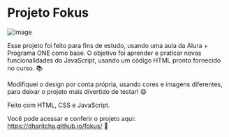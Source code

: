 # Projeto Fokus

![image](https://github.com/dharitcha/fokus/assets/157736779/8ab76dc8-b415-485d-9cba-0fc050b47c3c)

Esse projeto foi feito para fins de estudo, usando uma aula da Alura + Programa ONE como base. O objetivo foi aprender e praticar novas funcionalidades do JavaScript, usando um código HTML pronto fornecido no curso. 📚

Modifiquei o design por conta própria, usando cores e imagens diferentes, para deixar o projeto mais divertido de testar! 😄

Feito com HTML, CSS e JavaScript.

Você pode acessar e conferir o projeto aqui: https://dharitcha.github.io/fokus/ 💜
